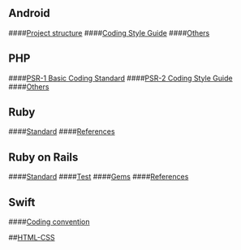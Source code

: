 

## Android

####[Project structure](./android/standard.md)
####[Coding Style Guide](./android/codingstyleguide.md)
####[Others](./android/others.md)

## PHP

####[PSR-1 Basic Coding Standard](https://github.com/php-fig/fig-standards/blob/master/accepted/PSR-1-basic-coding-standard.md)
####[PSR-2 Coding Style Guide](https://github.com/php-fig/fig-standards/blob/master/accepted/PSR-2-coding-style-guide.md)
####[Others](./php/others.md)

## Ruby

####[Standard](./ruby/standard.md)
####[References](./ruby/references.md)

## Ruby on Rails

####[Standard](./rails/standard.md)
####[Test](./rails/test.md)
####[Gems](./rails/gems.md)
####[References](./rails/references.md)

## Swift

####[Coding convention](./swift/coding_convention.md)

##[HTML-CSS](html_css/standard.md)
